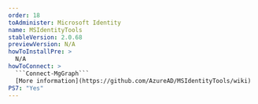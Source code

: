 ```yaml
---
order: 18
toAdminister: Microsoft Identity
name: MSIdentityTools
stableVersion: 2.0.68
previewVersion: N/A
howToInstallPre: >
  N/A
howToConnect: >
  ```Connect-MgGraph```
  [More information](https://github.com/AzureAD/MSIdentityTools/wiki)
PS7: "Yes"
---
```


